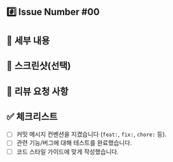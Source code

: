 ## #️⃣ Issue Number #00

<!-- 예: #00 ##01 -->

## 📝 세부 내용

<!--- 변경 사항 및 관련 이슈에 대해 간단하게 작성해주세요. -->
<!-- 무엇을, 왜 변경했는지 중심으로 작성해주세요. -->

## 📸 스크린샷(선택)

<!-- UI 변경이 있을 경우, 캡처 이미지를 첨부해주세요. -->

## 💬 리뷰 요청 사항

<!-- 리뷰어에게 확인받고 싶은 부분이나 논의가 필요한 내용을 작성해주세요. -->

## ✅ 체크리스트

- [ ] 커밋 메시지 컨벤션을 지켰습니다 (`feat:`, `fix:`, `chore:` 등).
- [ ] 관련 기능/버그에 대해 테스트를 완료했습니다.
- [ ] 코드 스타일 가이드에 맞게 작성했습니다.
